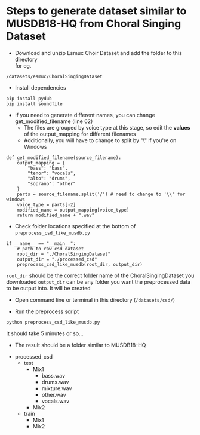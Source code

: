 # Steps to generate dataset similar to MUSDB18-HQ from Choral Singing Dataset

* Download and unzip Esmuc Choir Dataset and add the folder to this directory  
for eg.
```
/datasets/esmuc/ChoralSingingDataset
```

* Install dependencies
```
pip install pydub
pip install soundfile
```

* If you need to generate different names, you can change get_modified_filename (line 62)
  * The files are grouped by voice type at this stage, so edit the **values** of the output_mapping for different filenames
  * Additionally, you will have to change to split by "\\" if you're on Windows
```
def get_modified_filename(source_filename):
    output_mapping = {
        "bass": "bass",
        "tenor": "vocals",
        "alto": "drums",
        "soprano": "other"
    }
    parts = source_filename.split('/') # need to change to '\\' for windows
    voice_type = parts[-2]
    modified_name = output_mapping[voice_type] 
    return modified_name + ".wav"
```

* Check folder locations specified at the bottom of `preprocess_csd_like_musdb.py`

```
if __name__ == "__main__":
    # path to raw csd dataset
    root_dir = "./ChoralSingingDataset"
    output_dir = "./processed_csd"
    preprocess_csd_like_musdb(root_dir, output_dir)
```

`root_dir` should be the correct folder name of the ChoralSingingDataset you downloaded
`output_dir` can be any folder you want the preprocessed data to be output into. It will be created

* Open command line or terminal in this directory (`/datasets/csd/`)

* Run the preprocess script
```
python preprocess_csd_like_musdb.py
```

It should take 5 minutes or so...
* The result should be a folder similar to MUSDB18-HQ
- processed_csd
  - test
    - Mix1
      - bass.wav
      - drums.wav
      - mixture.wav
      - other.wav
      - vocals.wav
    - Mix2
  - train
    - Mix1
    - Mix2




